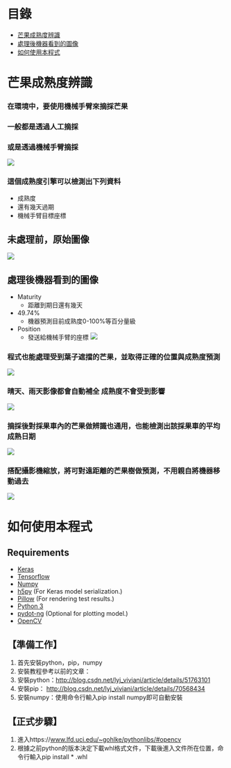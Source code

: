 # 目錄
  * [芒果成熟度辨識](#芒果成熟度辨識)
  * [處理後機器看到的圖像](#處理後機器看到的圖像)
  * [如何使用本程式](#如何使用本程式)

# 芒果成熟度辨識
### 在環境中，要使用機械手臂來摘採芒果
### 一般都是透過人工摘採
### 或是透過機械手臂摘採
![](http://www.merit-times.com.tw/news_pic/20170506/825448_592833.jpg)

### 這個成熟度引擎可以檢測出下列資料
* 成熟度
* 還有幾天過期
* 機械手臂目標座標

## 未處理前，原始圖像
![](https://github.com/Hung-Jia-Jun/python/blob/master/DeepLearningPrediction/%E8%8A%92%E6%9E%9C%E8%BE%A8%E8%AD%98/YOLO_%E8%8A%92%E6%9E%9C%E6%88%90%E7%86%9F%E5%BA%A6%E8%BE%A8%E8%AD%98/yad2k/images/MangoTree_797.jpg)

## 處理後機器看到的圖像  
* Maturity
  * 距離到期日還有幾天 
* 49.74% 
  * 機器預測目前成熟度0-100%等百分量級
* Position
  * 發送給機械手臂的座標
![](https://github.com/Hung-Jia-Jun/python/blob/master/DeepLearningPrediction/%E8%8A%92%E6%9E%9C%E8%BE%A8%E8%AD%98/YOLO_%E8%8A%92%E6%9E%9C%E6%88%90%E7%86%9F%E5%BA%A6%E8%BE%A8%E8%AD%98/yad2k/images/out/MangoTree_797.jpg)


### 程式也能處理受到葉子遮擋的芒果，並取得正確的位置與成熟度預測

![](https://github.com/Hung-Jia-Jun/python/blob/master/DeepLearningPrediction/%E8%8A%92%E6%9E%9C%E8%BE%A8%E8%AD%98/YOLO_%E8%8A%92%E6%9E%9C%E6%88%90%E7%86%9F%E5%BA%A6%E8%BE%A8%E8%AD%98/yad2k/images/out/MangoTree_806.jpg)

### 晴天、雨天影像都會自動補全 成熟度不會受到影響
![](https://github.com/Hung-Jia-Jun/python/blob/master/DeepLearningPrediction/%E8%8A%92%E6%9E%9C%E8%BE%A8%E8%AD%98/YOLO_%E8%8A%92%E6%9E%9C%E6%88%90%E7%86%9F%E5%BA%A6%E8%BE%A8%E8%AD%98/yad2k/images/out/MangoTree_816.jpg)

### 摘採後對採果車內的芒果做辨識也通用，也能檢測出該採果車的平均成熟日期
![](https://github.com/Hung-Jia-Jun/python/blob/master/DeepLearningPrediction/%E8%8A%92%E6%9E%9C%E8%BE%A8%E8%AD%98/YOLO_%E8%8A%92%E6%9E%9C%E6%88%90%E7%86%9F%E5%BA%A6%E8%BE%A8%E8%AD%98/yad2k/images/out/MangoTree_804.jpg)

### 搭配攝影機縮放，將可對遠距離的芒果樹做預測，不用親自將機器移動過去
![](https://github.com/Hung-Jia-Jun/python/blob/master/DeepLearningPrediction/%E8%8A%92%E6%9E%9C%E8%BE%A8%E8%AD%98/YOLO_%E8%8A%92%E6%9E%9C%E6%88%90%E7%86%9F%E5%BA%A6%E8%BE%A8%E8%AD%98/yad2k/images/out/MangoTree_802.jpg)

# 如何使用本程式
## Requirements

- [Keras](https://github.com/fchollet/keras)
- [Tensorflow](https://www.tensorflow.org/)
- [Numpy](http://www.numpy.org/)
- [h5py](http://www.h5py.org/) (For Keras model serialization.)
- [Pillow](https://pillow.readthedocs.io/) (For rendering test results.)
- [Python 3](https://www.python.org/)
- [pydot-ng](https://github.com/pydot/pydot-ng) (Optional for plotting model.)
- [OpenCV](#安裝OpenCV)



## 【準備工作】
1. 首先安裝python，pip，numpy
2. 安裝教程參考以前的文章：
3. 安裝python：http://blog.csdn.net/lyj_viviani/article/details/51763101 
4. 安裝pip： http://blog.csdn.net/lyj_viviani/article/details/70568434 
5. 安裝numpy：使用命令行輸入pip install numpy即可自動安裝

## 【正式步驟】
1. 進入https://www.lfd.uci.edu/~gohlke/pythonlibs/#opencv
2. 根據之前python的版本決定下載whl格式文件，下載後進入文件所在位置，命令行輸入pip install * .whl
